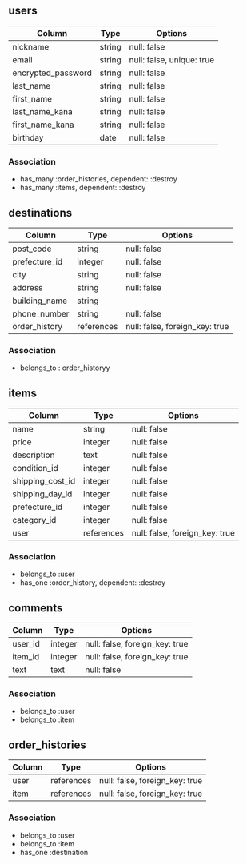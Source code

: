 ## users

|Column            |Type    |Options      |
|------------------|--------|-------------|
| nickname         | string | null: false |
| email            | string | null: false, unique: true |
| encrypted_password | string | null: false |
| last_name        | string | null: false |
| first_name       | string | null: false |
| last_name_kana   | string | null: false |
| first_name_kana  | string | null: false |
| birthday         | date   | null: false |

### Association
- has_many :order_histories, dependent: :destroy
- has_many :items, dependent: :destroy


## destinations

|Column            |Type     |Options      |
|------------------|---------|-------------|
| post_code        | string  | null: false |
| prefecture_id    | integer | null: false |
| city             | string  | null: false |
| address          | string  | null: false |
| building_name    | string  |
| phone_number     | string  | null: false |
| order_history    |references  |null: false, foreign_key: true |


### Association
- belongs_to : order_historyy

## items

|Column         |Type     |Options     |
|---------------|---------|------------|
| name          | string  | null: false |
| price         | integer | null: false |
| description   | text    | null: false |
| condition_id  | integer | null: false |
| shipping_cost_id | integer | null: false |
| shipping_day_id | integer | null: false |
| prefecture_id | integer | null: false |
| category_id   | integer | null: false |
| user          |references  |null: false, foreign_key: true |

### Association
- belongs_to :user
- has_one :order_history, dependent: :destroy


## comments

|Column   |	Type	    |Options               |
|---------|-----------|----------------------|
| user_id | integer    | null: false, foreign_key: true |
| item_id | integer    | null: false, foreign_key: true |
| text    | text       | null: false           |

### Association
- belongs_to :user
- belongs_to :item


## order_histories

|Column   |	Type	    |Options               |
|---------|-----------|----------------------|
| user    | references | null: false, foreign_key: true |
| item    | references | null: false, foreign_key: true |

### Association
- belongs_to :user
- belongs_to :item
- has_one :destination